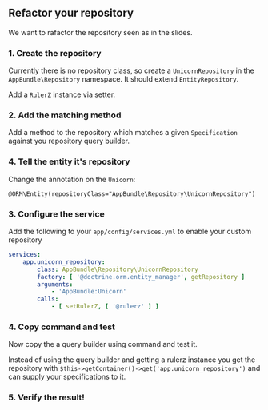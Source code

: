 Refactor your repository
------------------------

We want to rafactor the repository seen as in the slides.

### 1. Create the repository

Currently there is no repository class, so create a `UnicornRepository` in
the `AppBundle\Repository` namespace. It should extend `EntityRepository`.

Add a `RulerZ` instance via setter.

### 2. Add the matching method

Add a method to the repository which matches a given `Specification`
against you repository query builder.

### 4. Tell the entity it's repository

Change the annotation on the `Unicorn`:

    @ORM\Entity(repositoryClass="AppBundle\Repository\UnicornRepository")

### 3. Configure the service

Add the following to your `app/config/services.yml` to enable your custom
repository

```yaml
services:
    app.unicorn_repository:
        class: AppBundle\Repository\UnicornRepository
        factory: [ '@doctrine.orm.entity_manager', getRepository ]
        arguments:
            - 'AppBundle:Unicorn'
        calls:
            - [ setRulerZ, [ '@rulerz' ] ]
```

### 4. Copy command and test

Now copy the a query builder using command and test it.

Instead of using the query builder and getting a rulerz instance
you get the repository with `$this->getContainer()->get('app.unicorn_repository')`
and can supply your specifications to it.

### 5. Verify the result!
